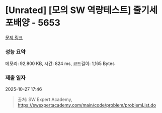 # [Unrated] [모의 SW 역량테스트] 줄기세포배양 - 5653 

[문제 링크](https://swexpertacademy.com/main/code/problem/problemDetail.do?contestProbId=AWXRJ8EKe48DFAUo) 

### 성능 요약

메모리: 92,800 KB, 시간: 824 ms, 코드길이: 1,165 Bytes

### 제출 일자

2025-10-27 17:46



> 출처: SW Expert Academy, https://swexpertacademy.com/main/code/problem/problemList.do